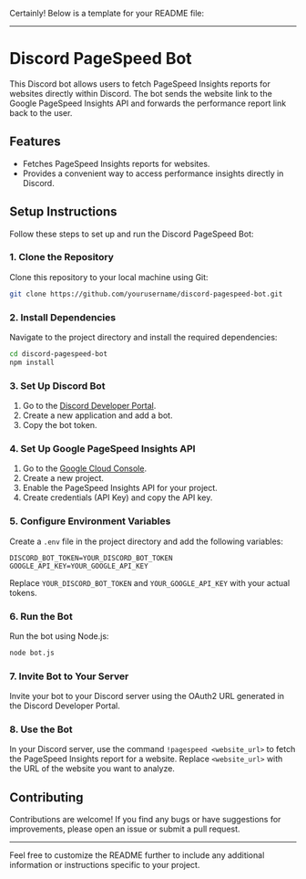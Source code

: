 Certainly! Below is a template for your README file:

---

# Discord PageSpeed Bot

This Discord bot allows users to fetch PageSpeed Insights reports for websites directly within Discord. The bot sends the website link to the Google PageSpeed Insights API and forwards the performance report link back to the user.

## Features

- Fetches PageSpeed Insights reports for websites.
- Provides a convenient way to access performance insights directly in Discord.

## Setup Instructions

Follow these steps to set up and run the Discord PageSpeed Bot:

### 1. Clone the Repository

Clone this repository to your local machine using Git:

```bash
git clone https://github.com/yourusername/discord-pagespeed-bot.git
```

### 2. Install Dependencies

Navigate to the project directory and install the required dependencies:

```bash
cd discord-pagespeed-bot
npm install
```

### 3. Set Up Discord Bot

1. Go to the [Discord Developer Portal](https://discord.com/developers/applications).
2. Create a new application and add a bot.
3. Copy the bot token.

### 4. Set Up Google PageSpeed Insights API

1. Go to the [Google Cloud Console](https://console.cloud.google.com/).
2. Create a new project.
3. Enable the PageSpeed Insights API for your project.
4. Create credentials (API Key) and copy the API key.

### 5. Configure Environment Variables

Create a `.env` file in the project directory and add the following variables:

```plaintext
DISCORD_BOT_TOKEN=YOUR_DISCORD_BOT_TOKEN
GOOGLE_API_KEY=YOUR_GOOGLE_API_KEY
```

Replace `YOUR_DISCORD_BOT_TOKEN` and `YOUR_GOOGLE_API_KEY` with your actual tokens.

### 6. Run the Bot

Run the bot using Node.js:

```bash
node bot.js
```

### 7. Invite Bot to Your Server

Invite your bot to your Discord server using the OAuth2 URL generated in the Discord Developer Portal.

### 8. Use the Bot

In your Discord server, use the command `!pagespeed <website_url>` to fetch the PageSpeed Insights report for a website. Replace `<website_url>` with the URL of the website you want to analyze.

## Contributing

Contributions are welcome! If you find any bugs or have suggestions for improvements, please open an issue or submit a pull request.

---

Feel free to customize the README further to include any additional information or instructions specific to your project.
